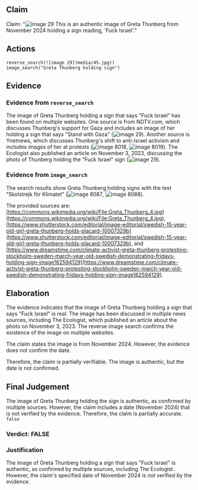 ## Claim
Claim: "![image 29](media/45.jpg) This is an authentic image of Greta Thunberg from November 2024 holding a sign reading, 'Fuck Israel'."

## Actions
```
reverse_search(![image 29](media/45.jpg))
image_search("Greta Thunberg holding sign")
```

## Evidence
### Evidence from `reverse_search`
The image of Greta Thunberg holding a sign that says "Fuck Israel" has been found on multiple websites. One source is from NDTV.com, which discusses Thunberg's support for Gaza and includes an image of her holding a sign that says "Stand with Gaza" (![image 29](media/45.jpg)). Another source is Ynetnews, which discusses Thunberg's shift to anti-Israel activism and includes images of her at protests (![image 8018](media/2025-08-29_22-17-1756505869-925771.jpg), ![image 8019](media/2025-08-29_22-17-1756505870-721411.jpg)). The Ecologist also published an article on November 3, 2023, discussing the photo of Thunberg holding the "Fuck Israel" sign (![image 29](media/45.jpg)).


### Evidence from `image_search`
The search results show Greta Thunberg holding signs with the text "Skolstrejk för Klimatet" (![image 8087](media/2025-08-29_22-19-1756505955-811475.jpg), ![image 8088](media/2025-08-29_22-19-1756505956-056492.jpg)).

The provided sources are: [https://commons.wikimedia.org/wiki/File:Greta_Thunberg_4.jpg](https://commons.wikimedia.org/wiki/File:Greta_Thunberg_4.jpg), [https://www.shutterstock.com/editorial/image-editorial/swedish-15-year-old-girl-greta-thunberg-holds-placard-10007329b](https://www.shutterstock.com/editorial/image-editorial/swedish-15-year-old-girl-greta-thunberg-holds-placard-10007329b), and [https://www.dreamstime.com/climate-activist-greta-thunberg-protesting-stockholm-sweden-march-year-old-swedish-demonstrating-fridays-holding-sign-image162594129](https://www.dreamstime.com/climate-activist-greta-thunberg-protesting-stockholm-sweden-march-year-old-swedish-demonstrating-fridays-holding-sign-image162594129).


## Elaboration
The evidence indicates that the image of Greta Thunberg holding a sign that says "Fuck Israel" is real. The image has been discussed in multiple news sources, including The Ecologist, which published an article about the photo on November 3, 2023. The reverse image search confirms the existence of the image on multiple websites.

The claim states the image is from November 2024. However, the evidence does not confirm the date.

Therefore, the claim is partially verifiable. The image is authentic, but the date is not confirmed.


## Final Judgement
The image of Greta Thunberg holding the sign is authentic, as confirmed by multiple sources. However, the claim includes a date (November 2024) that is not verified by the evidence. Therefore, the claim is partially accurate. `false`

### Verdict: FALSE

### Justification
The image of Greta Thunberg holding a sign that says "Fuck Israel" is authentic, as confirmed by multiple sources, including The Ecologist. However, the claim's specified date of November 2024 is not verified by the evidence.
